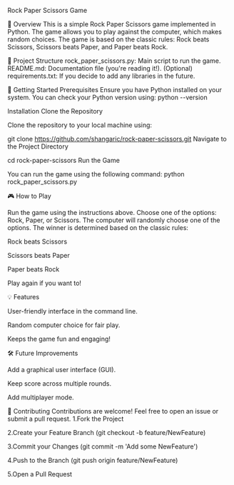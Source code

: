 Rock Paper Scissors Game

  📜 Overview
This is a simple Rock Paper Scissors game implemented in Python. The game allows you to play against the computer, which makes random choices. 
The game is based on the classic rules: Rock beats Scissors, Scissors beats Paper, and Paper beats Rock.

  📂 Project Structure
rock_paper_scissors.py: Main script to run the game.
README.md: Documentation file (you're reading it!).
(Optional) requirements.txt: If you decide to add any libraries in the future.

  🚀 Getting Started
Prerequisites
Ensure you have Python installed on your system. You can check your Python version using:
python --version

Installation
Clone the Repository

Clone the repository to your local machine using:


git clone https://github.com/shangaric/rock-paper-scissors.git
Navigate to the Project Directory


cd rock-paper-scissors
Run the Game

You can run the game using the following command:
python rock_paper_scissors.py

  🎮 How to Play

Run the game using the instructions above.
Choose one of the options: Rock, Paper, or Scissors.
The computer will randomly choose one of the options.
The winner is determined based on the classic rules:
    
Rock beats Scissors
    
Scissors beats Paper
    
Paper beats Rock
    
Play again if you want to!


  💡 Features

User-friendly interface in the command line.

Random computer choice for fair play.

Keeps the game fun and engaging!


  🛠️ Future Improvements

Add a graphical user interface (GUI).

Keep score across multiple rounds.

Add multiplayer mode.


  🤝 Contributing
Contributions are welcome! Feel free to open an issue or submit a pull request.
1.Fork the Project

2.Create your Feature Branch (git checkout -b feature/NewFeature)

3.Commit your Changes (git commit -m 'Add some NewFeature')

4.Push to the Branch (git push origin feature/NewFeature)

5.Open a Pull Request
